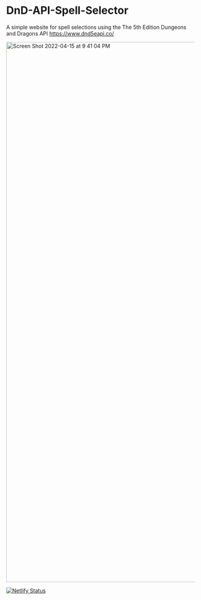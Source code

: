 # DnD-API-Spell-Selector

A simple website for spell selections using the The 5th Edition Dungeons and Dragons API https://www.dnd5eapi.co/

<img width="1436" alt="Screen Shot 2022-04-15 at 9 41 04 PM" src="https://user-images.githubusercontent.com/19597150/163599765-303680b9-96bd-4f97-9187-70734439c71e.png">


[![Netlify Status](https://api.netlify.com/api/v1/badges/18df7ca1-198d-4342-9bef-f87d4fff6e7e/deploy-status)](https://app.netlify.com/sites/dnd-spell-selector/deploys)

